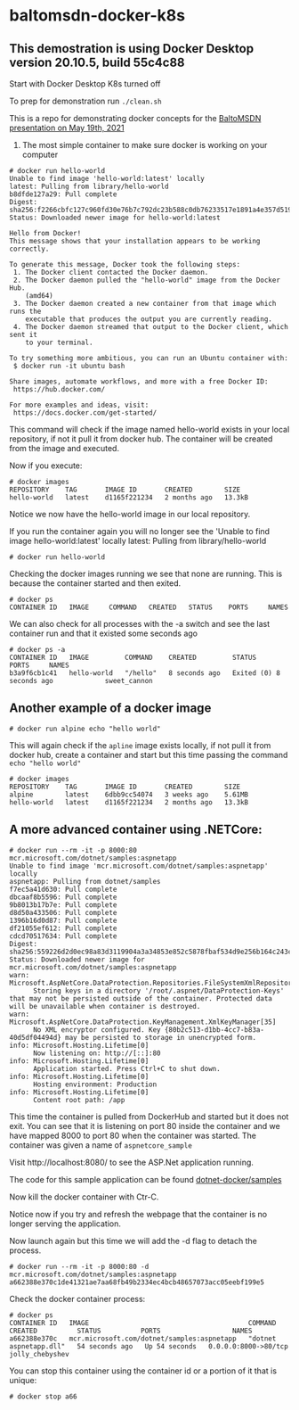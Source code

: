 # baltomsdn-docker-k8s

## This demostration is using Docker Desktop version 20.10.5, build 55c4c88

Start with Docker Desktop K8s turned off

To prep for demonstration run ```./clean.sh```

This is a repo for demonstrating docker concepts for the [BaltoMSDN presentation on May 19th, 2021](https://www.meetup.com/BaltoMSDN/events/278021224/)

1. The most simple container to make sure docker is working on your computer
```
# docker run hello-world
Unable to find image 'hello-world:latest' locally
latest: Pulling from library/hello-world
b8dfde127a29: Pull complete
Digest: sha256:f2266cbfc127c960fd30e76b7c792dc23b588c0db76233517e1891a4e357d519
Status: Downloaded newer image for hello-world:latest

Hello from Docker!
This message shows that your installation appears to be working correctly.

To generate this message, Docker took the following steps:
 1. The Docker client contacted the Docker daemon.
 2. The Docker daemon pulled the "hello-world" image from the Docker Hub.
    (amd64)
 3. The Docker daemon created a new container from that image which runs the
    executable that produces the output you are currently reading.
 4. The Docker daemon streamed that output to the Docker client, which sent it
    to your terminal.

To try something more ambitious, you can run an Ubuntu container with:
 $ docker run -it ubuntu bash

Share images, automate workflows, and more with a free Docker ID:
 https://hub.docker.com/

For more examples and ideas, visit:
 https://docs.docker.com/get-started/
```

This command will check if the image named hello-world exists in your local repository, if not it pull it from docker hub. The container will be created from the image and executed.

Now if you execute:
```
# docker images
REPOSITORY    TAG       IMAGE ID       CREATED        SIZE
hello-world   latest    d1165f221234   2 months ago   13.3kB
```
Notice we now have the hello-world image in our local repository.

If you run the container again you will no longer see the 'Unable to find image  hello-world:latest' locally
latest: Pulling from library/hello-world

```
# docker run hello-world
```

Checking the docker images running we see that none are running. This is because the container
started and then exited.
```
# docker ps
CONTAINER ID   IMAGE     COMMAND   CREATED   STATUS    PORTS     NAMES
```

We can also check for all processes with the -a switch and see the last container run and that it existed some seconds ago

```
# docker ps -a
CONTAINER ID   IMAGE         COMMAND    CREATED         STATUS                     PORTS     NAMES
b3a9f6cb1c41   hello-world   "/hello"   8 seconds ago   Exited (0) 8 seconds ago             sweet_cannon
```

## Another example of a docker image

```
# docker run alpine echo "hello world"
```

This will again check if the `apline` image exists locally, if not pull it from docker hub, create a container and start but this time passing the command `echo "hello world"`

```
# docker images
REPOSITORY    TAG       IMAGE ID       CREATED        SIZE
alpine        latest    6dbb9cc54074   3 weeks ago    5.61MB
hello-world   latest    d1165f221234   2 months ago   13.3kB
```

## A more advanced container using .NETCore:

```
# docker run --rm -it -p 8000:80 mcr.microsoft.com/dotnet/samples:aspnetapp
Unable to find image 'mcr.microsoft.com/dotnet/samples:aspnetapp' locally
aspnetapp: Pulling from dotnet/samples
f7ec5a41d630: Pull complete
dbcaaf8b5596: Pull complete
9b8013b17b7e: Pull complete
d8d50a433506: Pull complete
1396b16d0d87: Pull complete
df21055ef612: Pull complete
cdcd70517634: Pull complete
Digest: sha256:559226d2d0ec98a83d3119904a3a34853e852c5878fbaf534d9e256b164c243c
Status: Downloaded newer image for mcr.microsoft.com/dotnet/samples:aspnetapp
warn: Microsoft.AspNetCore.DataProtection.Repositories.FileSystemXmlRepository[60]
      Storing keys in a directory '/root/.aspnet/DataProtection-Keys' that may not be persisted outside of the container. Protected data will be unavailable when container is destroyed.
warn: Microsoft.AspNetCore.DataProtection.KeyManagement.XmlKeyManager[35]
      No XML encryptor configured. Key {80b2c513-d1bb-4cc7-b83a-40d5df04494d} may be persisted to storage in unencrypted form.
info: Microsoft.Hosting.Lifetime[0]
      Now listening on: http://[::]:80
info: Microsoft.Hosting.Lifetime[0]
      Application started. Press Ctrl+C to shut down.
info: Microsoft.Hosting.Lifetime[0]
      Hosting environment: Production
info: Microsoft.Hosting.Lifetime[0]
      Content root path: /app
```
This time the container is pulled from DockerHub and started but it does not exit. You can see that it is listening on port 80 inside the container and we have mapped 8000 to port 80 when the container was started. The container was given a name of `aspnetcore_sample`

Visit http://localhost:8080/ to see the ASP.Net application running.

The code for this sample application can be found [dotnet-docker/samples](https://github.com/dotnet/dotnet-docker/tree/main/samples/aspnetapp/aspnetapp)

Now kill the docker container with Ctr-C.

Notice now if you try and refresh the webpage that the container is no longer serving the application.

Now launch again but this time we will add the -d flag to detach the process.

```
# docker run --rm -it -p 8000:80 -d mcr.microsoft.com/dotnet/samples:aspnetapp
a662388e370c1de41321ae7aa68fb49b2334ec4bcb48657073acc05eebf199e5
```

Check the docker container process:
```
# docker ps
CONTAINER ID   IMAGE                                        COMMAND                  CREATED          STATUS          PORTS                  NAMES
a662388e370c   mcr.microsoft.com/dotnet/samples:aspnetapp   "dotnet aspnetapp.dll"   54 seconds ago   Up 54 seconds   0.0.0.0:8000->80/tcp   jolly_chebyshev
```

You can stop this container using the container id or a portion of it that is unique:
```
# docker stop a66
```

